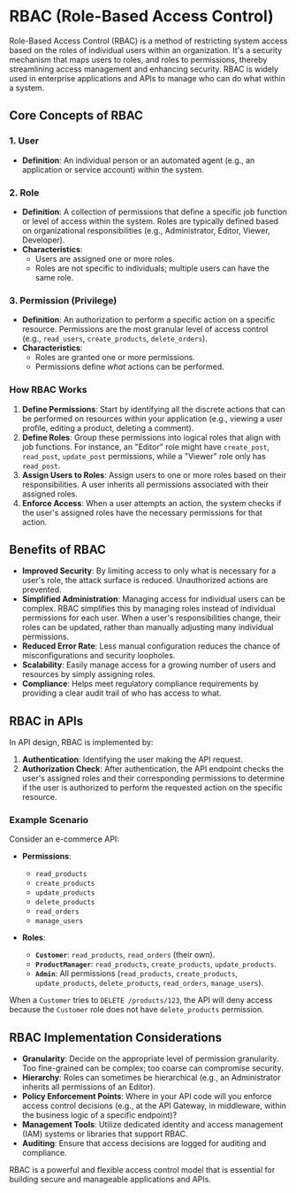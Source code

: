 # RBAC (Role-Based Access Control)

Role-Based Access Control (RBAC) is a method of restricting system access based on the roles of individual users within an organization. It's a security mechanism that maps users to roles, and roles to permissions, thereby streamlining access management and enhancing security. RBAC is widely used in enterprise applications and APIs to manage who can do what within a system.

## Core Concepts of RBAC

### 1. User

*   **Definition**: An individual person or an automated agent (e.g., an application or service account) within the system.

### 2. Role

*   **Definition**: A collection of permissions that define a specific job function or level of access within the system. Roles are typically defined based on organizational responsibilities (e.g., Administrator, Editor, Viewer, Developer).
*   **Characteristics**: 
    *   Users are assigned one or more roles.
    *   Roles are not specific to individuals; multiple users can have the same role.

### 3. Permission (Privilege)

*   **Definition**: An authorization to perform a specific action on a specific resource. Permissions are the most granular level of access control (e.g., `read_users`, `create_products`, `delete_orders`).
*   **Characteristics**: 
    *   Roles are granted one or more permissions.
    *   Permissions define *what* actions can be performed.

### How RBAC Works

1.  **Define Permissions**: Start by identifying all the discrete actions that can be performed on resources within your application (e.g., viewing a user profile, editing a product, deleting a comment).
2.  **Define Roles**: Group these permissions into logical roles that align with job functions. For instance, an "Editor" role might have `create_post`, `read_post`, `update_post` permissions, while a "Viewer" role only has `read_post`.
3.  **Assign Users to Roles**: Assign users to one or more roles based on their responsibilities. A user inherits all permissions associated with their assigned roles.
4.  **Enforce Access**: When a user attempts an action, the system checks if the user's assigned roles have the necessary permissions for that action.

## Benefits of RBAC

*   **Improved Security**: By limiting access to only what is necessary for a user's role, the attack surface is reduced. Unauthorized actions are prevented.
*   **Simplified Administration**: Managing access for individual users can be complex. RBAC simplifies this by managing roles instead of individual permissions for each user. When a user's responsibilities change, their roles can be updated, rather than manually adjusting many individual permissions.
*   **Reduced Error Rate**: Less manual configuration reduces the chance of misconfigurations and security loopholes.
*   **Scalability**: Easily manage access for a growing number of users and resources by simply assigning roles.
*   **Compliance**: Helps meet regulatory compliance requirements by providing a clear audit trail of who has access to what.

## RBAC in APIs

In API design, RBAC is implemented by:

1.  **Authentication**: Identifying the user making the API request.
2.  **Authorization Check**: After authentication, the API endpoint checks the user's assigned roles and their corresponding permissions to determine if the user is authorized to perform the requested action on the specific resource.

### Example Scenario

Consider an e-commerce API\:

*   **Permissions**:
    *   `read_products`
    *   `create_products`
    *   `update_products`
    *   `delete_products`
    *   `read_orders`
    *   `manage_users`

*   **Roles**:
    *   **`Customer`**: `read_products`, `read_orders` (their own).
    *   **`ProductManager`**: `read_products`, `create_products`, `update_products`.
    *   **`Admin`**: All permissions (`read_products`, `create_products`, `update_products`, `delete_products`, `read_orders`, `manage_users`).

When a `Customer` tries to `DELETE /products/123`, the API will deny access because the `Customer` role does not have `delete_products` permission.

## RBAC Implementation Considerations

*   **Granularity**: Decide on the appropriate level of permission granularity. Too fine-grained can be complex; too coarse can compromise security.
*   **Hierarchy**: Roles can sometimes be hierarchical (e.g., an Administrator inherits all permissions of an Editor).
*   **Policy Enforcement Points**: Where in your API code will you enforce access control decisions (e.g., at the API Gateway, in middleware, within the business logic of a specific endpoint)?
*   **Management Tools**: Utilize dedicated identity and access management (IAM) systems or libraries that support RBAC.
*   **Auditing**: Ensure that access decisions are logged for auditing and compliance.

RBAC is a powerful and flexible access control model that is essential for building secure and manageable applications and APIs.
